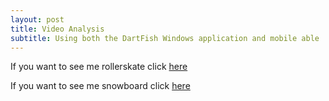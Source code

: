 ```yaml
---
layout: post
title: Video Analysis
subtitle: Using both the DartFish Windows application and mobile able
---
```


If you want to see me rollerskate click [here](rollerskating.md)

If you want to see me snowboard click [here](snowboarding.md) 
